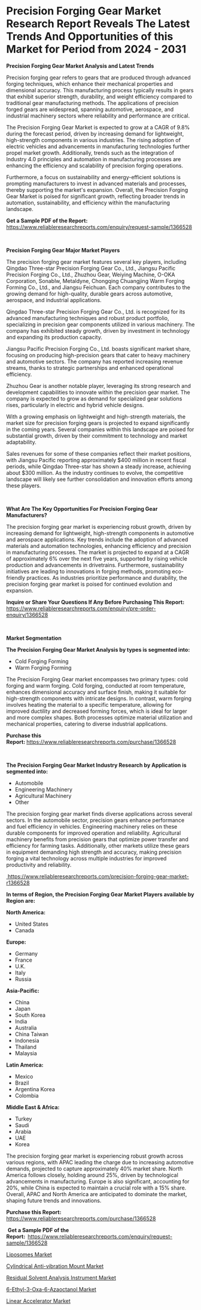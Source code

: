 <p><h1>Precision Forging Gear Market Research Report Reveals The Latest Trends And Opportunities of this Market for Period from 2024 - 2031</h1></p><p><strong>Precision Forging Gear Market Analysis and Latest Trends</strong></p>
<p><p>Precision forging gear refers to gears that are produced through advanced forging techniques, which enhance their mechanical properties and dimensional accuracy. This manufacturing process typically results in gears that exhibit superior strength, durability, and weight efficiency compared to traditional gear manufacturing methods. The applications of precision forged gears are widespread, spanning automotive, aerospace, and industrial machinery sectors where reliability and performance are critical.</p><p>The Precision Forging Gear Market is expected to grow at a CAGR of 9.8% during the forecast period, driven by increasing demand for lightweight, high-strength components in various industries. The rising adoption of electric vehicles and advancements in manufacturing technologies further propel market growth. Additionally, trends such as the integration of Industry 4.0 principles and automation in manufacturing processes are enhancing the efficiency and scalability of precision forging operations. </p><p>Furthermore, a focus on sustainability and energy-efficient solutions is prompting manufacturers to invest in advanced materials and processes, thereby supporting the market's expansion. Overall, the Precision Forging Gear Market is poised for significant growth, reflecting broader trends in automation, sustainability, and efficiency within the manufacturing landscape.</p></p>
<p><strong>Get a Sample PDF of the Report:&nbsp;</strong> <a href="https://www.reliableresearchreports.com/enquiry/request-sample/1366528?utm_campaign=38&utm_medium=2&utm_source=Github&utm_content=ia&utm_term=06122024&utm_id=precision-forging-gear">https://www.reliableresearchreports.com/enquiry/request-sample/1366528</a></p>
<p>&nbsp;</p>
<p><strong>Precision Forging Gear Major Market Players</strong></p>
<p><p>The precision forging gear market features several key players, including Qingdao Three-star Precision Forging Gear Co., Ltd., Jiangsu Pacific Precision Forging Co., Ltd., Zhuzhou Gear, Weiying Machine, O-OKA Corporation, Sonablw, Metaldyne, Chongqing Chuangjing Warm Forging Forming Co., Ltd., and Jiangsu Feichuan. Each company contributes to the growing demand for high-quality, durable gears across automotive, aerospace, and industrial applications.</p><p>Qingdao Three-star Precision Forging Gear Co., Ltd. is recognized for its advanced manufacturing techniques and robust product portfolio, specializing in precision gear components utilized in various machinery. The company has exhibited steady growth, driven by investment in technology and expanding its production capacity.</p><p>Jiangsu Pacific Precision Forging Co., Ltd. boasts significant market share, focusing on producing high-precision gears that cater to heavy machinery and automotive sectors. The company has reported increasing revenue streams, thanks to strategic partnerships and enhanced operational efficiency.</p><p>Zhuzhou Gear is another notable player, leveraging its strong research and development capabilities to innovate within the precision gear market. The company is expected to grow as demand for specialized gear solutions rises, particularly in electric and hybrid vehicle designs.</p><p>With a growing emphasis on lightweight and high-strength materials, the market size for precision forging gears is projected to expand significantly in the coming years. Several companies within this landscape are poised for substantial growth, driven by their commitment to technology and market adaptability.</p><p>Sales revenues for some of these companies reflect their market positions, with Jiangsu Pacific reporting approximately $400 million in recent fiscal periods, while Qingdao Three-star has shown a steady increase, achieving about $300 million. As the industry continues to evolve, the competitive landscape will likely see further consolidation and innovation efforts among these players.</p></p>
<p>&nbsp;</p>
<p><strong>What Are The Key Opportunities For Precision Forging Gear Manufacturers?</strong></p>
<p><p>The precision forging gear market is experiencing robust growth, driven by increasing demand for lightweight, high-strength components in automotive and aerospace applications. Key trends include the adoption of advanced materials and automation technologies, enhancing efficiency and precision in manufacturing processes. The market is projected to expand at a CAGR of approximately 6% over the next five years, supported by rising vehicle production and advancements in drivetrains. Furthermore, sustainability initiatives are leading to innovations in forging methods, promoting eco-friendly practices. As industries prioritize performance and durability, the precision forging gear market is poised for continued evolution and expansion.</p></p>
<p><strong>Inquire or Share Your Questions If Any Before Purchasing This Report:</strong> <a href="https://www.reliableresearchreports.com/enquiry/pre-order-enquiry/1366528?utm_campaign=38&utm_medium=2&utm_source=Github&utm_content=ia&utm_term=06122024&utm_id=precision-forging-gear">https://www.reliableresearchreports.com/enquiry/pre-order-enquiry/1366528</a></p>
<p>&nbsp;</p>
<p><strong>Market Segmentation</strong></p>
<p><strong>The Precision Forging Gear Market Analysis by types is segmented into:</strong></p>
<p><ul><li>Cold Forging Forming</li><li>Warm Forging Forming</li></ul></p>
<p><p>The Precision Forging Gear market encompasses two primary types: cold forging and warm forging. Cold forging, conducted at room temperature, enhances dimensional accuracy and surface finish, making it suitable for high-strength components with intricate designs. In contrast, warm forging involves heating the material to a specific temperature, allowing for improved ductility and decreased forming forces, which is ideal for larger and more complex shapes. Both processes optimize material utilization and mechanical properties, catering to diverse industrial applications.</p></p>
<p><strong>Purchase this Report:&nbsp;</strong><a href="https://www.reliableresearchreports.com/purchase/1366528?utm_campaign=38&utm_medium=2&utm_source=Github&utm_content=ia&utm_term=06122024&utm_id=precision-forging-gear">https://www.reliableresearchreports.com/purchase/1366528</a></p>
<p>&nbsp;</p>
<p><strong>The Precision Forging Gear Market Industry Research by Application is segmented into:</strong></p>
<p><ul><li>Automobile</li><li>Engineering Machinery</li><li>Agricultural Machinery</li><li>Other</li></ul></p>
<p><p>The precision forging gear market finds diverse applications across several sectors. In the automobile sector, precision gears enhance performance and fuel efficiency in vehicles. Engineering machinery relies on these durable components for improved operation and reliability. Agricultural machinery benefits from precision gears that optimize power transfer and efficiency for farming tasks. Additionally, other markets utilize these gears in equipment demanding high strength and accuracy, making precision forging a vital technology across multiple industries for improved productivity and reliability.</p></p>
<p><a href="https://www.reliableresearchreports.com/precision-forging-gear-market-r1366528?utm_campaign=38&utm_medium=2&utm_source=Github&utm_content=ia&utm_term=06122024&utm_id=precision-forging-gear">&nbsp;https://www.reliableresearchreports.com/precision-forging-gear-market-r1366528</a></p>
<p><strong>In terms of Region, the Precision Forging Gear Market Players available by Region are:</strong></p>
<p>
    <p> <strong> North America: </strong>
        <ul>
            <li>United States</li>
            <li>Canada</li>
        </ul>
        </p> 
    <p> <strong> Europe: </strong>
        <ul>
            <li>Germany</li>
            <li>France</li>
            <li>U.K.</li>
            <li>Italy</li>
            <li>Russia</li>
        </ul>
        </p> 
    <p> <strong> Asia-Pacific: </strong>
        <ul>
            <li>China</li>
            <li>Japan</li>
            <li>South Korea</li>
            <li>India</li>
            <li>Australia</li>
            <li>China Taiwan</li>
            <li>Indonesia</li>
            <li>Thailand</li>
            <li>Malaysia</li>
        </ul>
        </p> 
    <p> <strong> Latin America: </strong>
        <ul>
            <li>Mexico</li>
            <li>Brazil</li>
            <li>Argentina Korea</li>
            <li>Colombia</li>
        </ul>
        </p> 
    <p> <strong> Middle East & Africa: </strong>
        <ul>
            <li>Turkey</li>
            <li>Saudi</li>
            <li>Arabia</li>
            <li>UAE</li>
            <li>Korea</li>
        </ul>
    </p>
    </p>
<p><p>The precision forging gear market is experiencing robust growth across various regions, with APAC leading the charge due to increasing automotive demands, projected to capture approximately 40% market share. North America follows closely, holding around 25%, driven by technological advancements in manufacturing. Europe is also significant, accounting for 20%, while China is expected to maintain a crucial role with a 15% share. Overall, APAC and North America are anticipated to dominate the market, shaping future trends and innovations.</p></p>
<p><strong>Purchase this Report: </strong><a href="https://www.reliableresearchreports.com/purchase/1366528?utm_campaign=38&utm_medium=2&utm_source=Github&utm_content=ia&utm_term=06122024&utm_id=precision-forging-gear">https://www.reliableresearchreports.com/purchase/1366528</a></p>
<p>&nbsp;<strong>Get a Sample PDF of the Report:&nbsp;&nbsp;</strong><a href="https://www.reliableresearchreports.com/enquiry/request-sample/1366528?utm_campaign=38&utm_medium=2&utm_source=Github&utm_content=ia&utm_term=06122024&utm_id=precision-forging-gear">https://www.reliableresearchreports.com/enquiry/request-sample/1366528</a></p>
<p><strong></strong></p>
<p><p><a href="https://www.linkedin.com/pulse/current-future-growth-potential-liposomes-market-anticipated-j9z2c?utm_campaign=38&utm_medium=2&utm_source=Github&utm_content=ia&utm_term=06122024&utm_id=precision-forging-gear">Liposomes Market</a></p><p><a href="https://github.com/dmitriyvo6rog/Market-Research-Report-List-1/blob/main/cylindrical-anti-vibration-mount-market.md?utm_campaign=38&utm_medium=2&utm_source=Github&utm_content=ia&utm_term=06122024&utm_id=precision-forging-gear">Cylindrical Anti-vibration Mount Market</a></p><p><a href="https://github.com/petbigbeepjn/Market-Research-Report-List-1/blob/main/residual-solvent-analysis-instrument-market.md?utm_campaign=38&utm_medium=2&utm_source=Github&utm_content=ia&utm_term=06122024&utm_id=precision-forging-gear">Residual Solvent Analysis Instrument Market</a></p><p><a href="https://issuu.com/reportprime-2/docs/6-ethyl-3-oxa-6-azaoctanol-market-size-2030.pptx?utm_campaign=38&utm_medium=2&utm_source=Github&utm_content=ia&utm_term=06122024&utm_id=precision-forging-gear">6-Ethyl-3-Oxa-6-Azaoctanol Market</a></p><p><a href="https://www.linkedin.com/pulse/exploring-linear-accelerator-market-strategic-insights-growth-opportunities-wkake?utm_campaign=38&utm_medium=2&utm_source=Github&utm_content=ia&utm_term=06122024&utm_id=precision-forging-gear">Linear Accelerator Market</a></p></p>